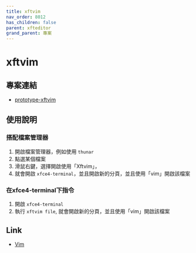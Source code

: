 ```yaml
---
title: xftvim
nav_order: 8012
has_children: false
parent: xfteditor
grand_parent: 專案
---
```


# xftvim


## 專案連結

* [prototype-xftvim](https://github.com/samwhelp/tool-xfteditor/tree/gh-pages/_demo/project/xfteditor/prototype/xftvim)


## 使用說明

### 搭配檔案管理器

1. 開啟檔案管理器，例如使用 `thunar`
2. 點選某個檔案
3. 滑鼠右鍵，選擇開啟使用「Xftvim」，
4. 就會開啟 `xfce4-terminal`，並且開啟新的分頁，並且使用「vim」開啟該檔案

### 在xfce4-terminal下指令

1. 開啟 `xfce4-terminal`
2. 執行 `xftvim file`, 就會開啟新的分頁，並且使用「vim」開啟該檔案


## Link

* [Vim](https://www.vim.org/)
